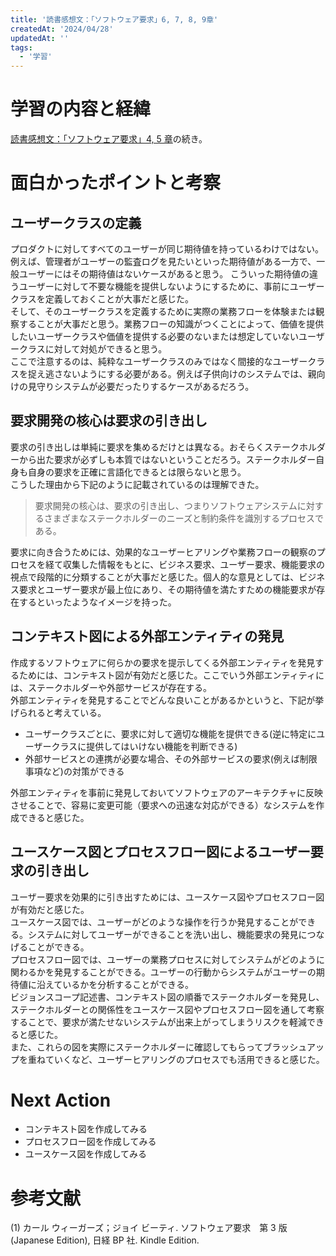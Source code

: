 ```yaml
---
title: '読書感想文：「ソフトウェア要求」6, 7, 8, 9章'
createdAt: '2024/04/28'
updatedAt: ''
tags:
  - '学習'
---
```


# 学習の内容と経緯

[読書感想文：「ソフトウェア要求」4, 5 章](https://seyyyy.com/blog/2024/2024_03_19)の続き。

# 面白かったポイントと考察

## ユーザークラスの定義

プロダクトに対してすべてのユーザーが同じ期待値を持っているわけではない。例えば、管理者がユーザーの監査ログを見たいといった期待値がある一方で、一般ユーザーにはその期待値はないケースがあると思う。
こういった期待値の違うユーザーに対して不要な機能を提供しないようにするために、事前にユーザークラスを定義しておくことが大事だと感じた。  
そして、そのユーザークラスを定義するために実際の業務フローを体験または観察することが大事だと思う。業務フローの知識がつくことによって、価値を提供したいユーザークラスや価値を提供する必要のないまたは想定していないユーザークラスに対して対処ができると思う。  
ここで注意するのは、純粋なユーザークラスのみではなく間接的なユーザークラスを捉え逃さないようにする必要がある。例えば子供向けのシステムでは、親向けの見守りシステムが必要だったりするケースがあるだろう。

## 要求開発の核心は要求の引き出し

要求の引き出しは単純に要求を集めるだけとは異なる。おそらくステークホルダーから出た要求が必ずしも本質ではないということだろう。ステークホルダー自身も自身の要求を正確に言語化できるとは限らないと思う。  
こうした理由から下記のように記載されているのは理解できた。

> 要求開発の核心は、要求の引き出し、つまりソフトウェアシステムに対するさまざまなステークホルダーのニーズと制約条件を識別するプロセスである。

要求に向き合うためには、効果的なユーザーヒアリングや業務フローの観察のプロセスを経て収集した情報をもとに、ビジネス要求、ユーザー要求、機能要求の視点で段階的に分類することが大事だと感じた。個人的な意見としては、ビジネス要求とユーザー要求が最上位にあり、その期待値を満たすための機能要求が存在するといったようなイメージを持った。

## コンテキスト図による外部エンティティの発見

作成するソフトウェアに何らかの要求を提示してくる外部エンティティを発見するためには、コンテキスト図が有効だと感じた。ここでいう外部エンティティには、ステークホルダーや外部サービスが存在する。  
外部エンティティを発見することでどんな良いことがあるかというと、下記が挙げられると考えている。

- ユーザークラスごとに、要求に対して適切な機能を提供できる(逆に特定にユーザークラスに提供してはいけない機能を判断できる)
- 外部サービスとの連携が必要な場合、その外部サービスの要求(例えば制限事項など)の対策ができる

外部エンティティを事前に発見しておいてソフトウェアのアーキテクチャに反映させることで、容易に変更可能（要求への迅速な対応ができる）なシステムを作成できると感じた。

## ユースケース図とプロセスフロー図によるユーザー要求の引き出し

ユーザー要求を効果的に引き出すためには、ユースケース図やプロセスフロー図が有効だと感じた。  
ユースケース図では、ユーザーがどのような操作を行うか発見することができる。システムに対してユーザーができることを洗い出し、機能要求の発見につなげることができる。  
プロセスフロー図では、ユーザーの業務プロセスに対してシステムがどのように関わるかを発見することができる。ユーザーの行動からシステムがユーザーの期待値に沿えているかを分析することができる。  
ビジョンスコープ記述書、コンテキスト図の順番でステークホルダーを発見し、ステークホルダーとの関係性をユースケース図やプロセスフロー図を通して考察することで、要求が満たせないシステムが出来上がってしまうリスクを軽減できると感じた。  
また、これらの図を実際にステークホルダーに確認してもらってブラッシュアップを重ねていくなど、ユーザーヒアリングのプロセスでも活用できると感じた。

# Next Action

- コンテキスト図を作成してみる
- プロセスフロー図を作成してみる
- ユースケース図を作成してみる

# 参考文献

(1) カール ウィーガーズ；ジョイ ビーティ. ソフトウェア要求　第 3 版 (Japanese Edition), 日経 BP 社. Kindle Edition.
